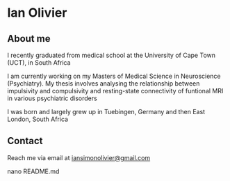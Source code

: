 # Ian Olivier

## About me

I recently graduated from medical school at the University of Cape Town (UCT), in South Africa

I am currently working on my Masters of Medical Science in Neuroscience (Psychiatry).
My thesis involves analysing the relationship between impulsivity and compulsivity and resting-state connectivity of funtional MRI in various psychiatric disorders

I was born and largely grew up in Tuebingen, Germany and then East London, South Africa

## Contact
Reach me via email at iansimonolivier@gmail.com

nano README.md

